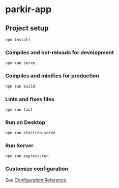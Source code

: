 # parkir-app

## Project setup
```
npm install
```

### Compiles and hot-reloads for development
```
npm run serve
```

### Compiles and minifies for production
```
npm run build
```

### Lints and fixes files
```
npm run lint
```

### Run on Desktop
```
npm run electron:serve
```


### Run Server
```
npm run express:run
```

### Customize configuration
See [Configuration Reference](https://cli.vuejs.org/config/).
